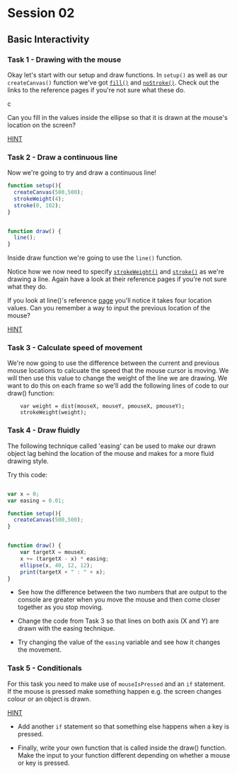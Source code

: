 # Session 02

## Basic Interactivity


### Task 1 - Drawing with the mouse

Okay let's start with our setup and draw functions.  In ```setup()``` as well as our ```createCanvas()``` function we've got [```fill()```](https://p5js.org/reference/#/p5/fill) and [```noStroke()```](https://p5js.org/reference/#/p5/noStroke).  Check out the links to the reference pages if you're not sure what these do.

c

Can you fill in the values inside the ellipse so that it is drawn at the mouse's location on the screen?

[HINT](https://p5js.org/reference/#/p5/mouseX)


### Task 2 - Draw a continuous line

Now we're going to try and draw a continuous line!

```javascript
function setup(){
  createCanvas(500,500);
  strokeWeight(4);
  stroke(0, 102);
}


function draw() {
  line();
}
```

Inside draw function we're going to use the ```line()``` function.

Notice how we now need to specify [```strokeWeight()```](https://p5js.org/reference/#/p5/strokeWeight) and [```stroke()```](https://p5js.org/reference/#/p5/stroke) as we're drawing a line.  Again have a look at their reference pages if you're not sure what they do.

If you look at line()'s reference [page](https://p5js.org/reference/#/p5/line) you'll notice it takes four location values.  Can you remember a way to input the previous location of the mouse?

[HINT](https://p5js.org/reference/#/p5/pmouseX)

### Task 3 - Calculate speed of movement

We're now going to use the difference between the current and previous mouse locations to calcuate the speed that the mouse cursor is moving.  We will then use this value to change the weight of the line we are drawing.  We want to do this on each frame so we'll add the following lines of code to our draw() function:

```
	var weight = dist(mouseX, mouseY, pmouseX, pmouseY);
	strokeWeight(weight);	
```

### Task 4 - Draw fluidly

The following technique called 'easing' can be used to make our drawn object lag behind the location of the mouse and makes for a more fluid drawing style.

Try this code:

```javascript

var x = 0;
var easing = 0.01;

function setup(){
  createCanvas(500,500);
}


function draw() {
	var targetX = mouseX;
    x += (targetX - x) * easing;
  	ellipse(x, 40, 12, 12);
    print(targetX + " : " + x);
}
```

* See how the difference between the two numbers that are output to the console are greater when you move the mouse and then come closer together as you stop moving.

* Change the code from Task 3 so that lines on both axis (X and Y) are drawn with the easing technique.

* Try changing the value of the ```easing``` variable and see how it changes the movement.

### Task 5 - Conditionals

For this task you need to make use of ```mouseIsPressed``` and an ```if``` statement.  If the mouse is pressed make something happen e.g. the screen changes colour or an object is drawn.

[HINT](https://p5js.org/reference/#/p5/mouseIsPressed)

* Add another ```if``` statement so that something else happens when a key is pressed.

* Finally, write your own function that is called inside the draw() function.  Make the input to your function different depending on whether a mouse or key is pressed.
